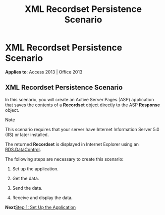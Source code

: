 ﻿---
title: XML Recordset Persistence Scenario
TOCTitle: XML Recordset Persistence Scenario
ms:assetid: 08f464da-10ba-b649-7571-766a40da2e04
ms:mtpsurl: https://msdn.microsoft.com/en-us/library/JJ248825(v=office.15)
ms:contentKeyID: 48543107
ms.date: 09/18/2015
mtps_version: v=office.15
---

# XML Recordset Persistence Scenario


**Applies to**: Access 2013 | Office 2013

## XML Recordset Persistence Scenario

In this scenario, you will create an Active Server Pages (ASP) application that saves the contents of a **Recordset** object directly to the ASP **Response** object.


> [!NOTE]
> <P>This scenario requires that your server have Internet Information Server 5.0 (IIS) or later installed.</P>



The returned **Recordset** is displayed in Internet Explorer using an [RDS.DataControl](datacontrol-object-rds.md).

The following steps are necessary to create this scenario:

1.  Set up the application.

2.  Get the data.

3.  Send the data.

4.  Receive and display the data.

**Next**[Step 1: Set Up the Application](step-1-set-up-the-application.md)

